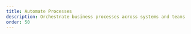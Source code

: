 ```yaml
---
title: Automate Processes
description: Orchestrate business processes across systems and teams
order: 50
---
```


